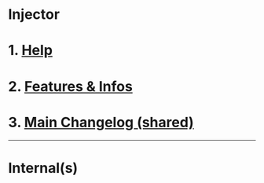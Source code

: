 # Injector



# 1. [Help](injector/help.md)
# 2. [Features & Infos](injector/info.md)
# 3. [Main Changelog (shared)](Changelog.md)





**************

# Internal(s)
